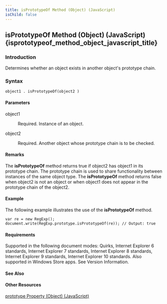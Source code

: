 ```yaml
---
title: isPrototypeOf Method (Object) (JavaScript)
isChild: false
---
```


## isPrototypeOf Method (Object) (JavaScript) {isprototypeof_method_object_javascript_title}

### Introduction 

 Determines whether an object exists in another object's prototype chain.

### Syntax 

```
object1 . isPrototypeOf(object2 )
```

#### Parameters 

<div id="sectionSection0" class="section" name="collapseableSection" style="" expanded="true">
  <dl class="authored">
    <dt>
      <span class="parameter" sdata="paramReference" xmlns:util="util">object1</span>
    </dt>
    <dd>
      <p xmlns:util="util">
        Required. Instance of an object.
      </p>
    </dd>
    <dt>
      <span class="parameter" sdata="paramReference" xmlns:util="util">object2</span>
    </dt>
    <dd>
      <p xmlns:util="util">
        Required. Another object whose prototype chain is to be checked.
      </p>
    </dd>
  </dl>
</div>

#### Remarks 

<div id="languageReferenceRemarksSection" class="section" name="collapseableSection" style="">
  <p xmlns:util="util">
    The <b>isPrototypeOf</b> method returns <span sdata="langKeyword" value="true"><span class="keyword">true</span></span> if <span class="parameter" sdata="paramReference">object2</span> has
    <span class="parameter" sdata="paramReference">object1</span> in its prototype chain. The prototype chain is used to share functionality between instances of the same object type. The
    <b>isPrototypeOf</b> method returns <span sdata="langKeyword" value="false"><span class="keyword">false</span></span> when <span class="parameter" sdata="paramReference">object2</span> is not an
    object or when <span class="parameter" sdata="paramReference">object1</span> does not appear in the prototype chain of the <span class="parameter" sdata="paramReference">object2</span>.
  </p>
</div>

#### Example 

<p xmlns:util="util">
  The following example illustrates the use of the <b>isPrototypeOf</b> method.
</p>

```
var re = new RegExp(); document.write(RegExp.prototype.isPrototypeOf(re)); // Output: true
```

#### Requirements 

<div id="requirementsTitleSection" class="section" name="collapseableSection" style="">
  <p xmlns:util="util"></p>
  <p>
    Supported in the following document modes: Quirks, Internet Explorer 6 standards, Internet Explorer 7 standards, Internet Explorer 8 standards, Internet Explorer 9 standards, Internet Explorer 10
    standards. Also supported in Windows Store apps. See Version Information.
  </p>
</div>

#### See Also 

<div id="seeAlsoSection" class="section" name="collapseableSection" style="">
  <h4 class="subHeading">
    Other Resources
  </h4>
  <div class="seeAlsoStyle">
    <span sdata="link" xmlns:util="util"><a href="9fc434a1-5995-4fcb-a4e8-00e7f615aaa2.htm">prototype Property (Object) (JavaScript)</a></span>
  </div>
</div>

